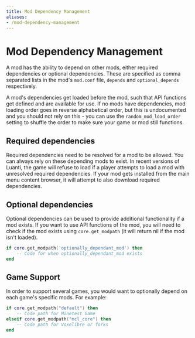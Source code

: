 ```yaml
---
title: Mod Dependency Management
aliases:
- /mod-dependency-management
---
```


# Mod Dependency Management
A mod has the ability to depend on other mods, either required dependencies or optional dependencies. These are specified as comma separated lists in the mod's `mod.conf` file, `depends` and `optional_depends` respectively.

A mod's dependencies get loaded before the mod, such that API functions get defined and are available for use. If no mods have dependencies, mod loading order goes in reverse alphabetical order, but this is undocumented and you should not rely on this - you can use the `random_mod_load_order` setting to shuffle the order to make sure your game or mod still functions.

## Required dependencies
Required dependencies need to be resolved for a mod to be allowed. You can always rely on these depending mods to exist. In recent versions of Luanti, the game will refuse to load if a player attempts to load a mod with unresolved required dependencies. If your mod gets installed from the main menu content browser, it will attempt to also download required dependencies.

## Optional dependencies
Optional dependencies can be used to provide additional functionality if a mod exists. If you want to use API functions of the mod, you will need to check if the mod exists using `core.get_modpath` (it will return nil if the mod isn't loaded).

```lua
if core.get_modpath('optionally_dependant_mod') then
    -- Code for when optionally_dependant_mod exists
end
```

## Game Support
In order to support several games, you would want to optionally depend on each game's specific mods. For example:

```lua
if core.get_modpath("default") then
    -- Code path for Minetest Game
elseif core.get_modpath("mcl_core") then
    -- Code path for Voxelibre or forks
end
```
